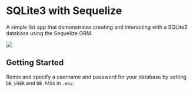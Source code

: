 # SQLite3 with Sequelize
A simple list app that demonstrates creating and interacting with a SQLite3 database using the Sequelize ORM.

![](https://cdn.hyperdev.com/5dd56de5-79af-444e-a17e-bd60230962eb%2FsqliteDBGIF.gif)

## Getting Started
Remix and specify a username and password for your database by setting `DB_USER` and `DB_PASS` in `.env`.